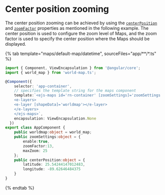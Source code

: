 # Center position zooming

The center position zooming can be achieved by using the [`centerPosition`](../api/maps#centerposition) and [`zoomFactor`](../api/maps/zoomSettingsModel/#zoomfactor) properties as mentioned in the following example. The center position is used to configure the zoom level of Maps, and the zoom factor is used to specify the center position where the Maps should be displayed.

{% tab template="maps/default-map/datetime", sourceFiles="app/**/*.ts" %}

```typescript
import { Component, ViewEncapsulation } from '@angular/core';
import { world_map } from 'world-map.ts';

@Component({
    selector: 'app-container',
    // specifies the template string for the maps component
    template:`<ejs-maps id='rn-container' [zoomSettings]='zoomSettings' [centerPosition]='centerPosition' style="display:block;">
    <e-layers>
    <e-layer [shapeData]='worldmap'></e-layer>
    </e-layers>
    </ejs-maps>`,
    encapsulation: ViewEncapsulation.None
  })
export class AppComponent {
    public worldmap:object = world_map;
    public zoomSettings:object = {
        enable:true,
        zoomFactor:13,
        maxZoom: 25
    };
    public centerPosition:object = {
        latitude: 25.54244147012483,
        longitude: -89.62646484375
    }
}
```

 {% endtab %}